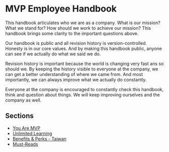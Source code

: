 # MVP Employee Handbook

This handbook articulates who we are as a company.
What is our mission? What we stand for? How should we work to achieve our mission?
This handbook brings some clarity to the important questions above.

Our handbook is public and all revision history is version-controlled.
Honesty is in our core values. 
And by making this handbook public, anyone can see if we actually do what we said we do. 

Revision history is important because the world is changing very fast ans so should we.
By keeping the history visible to everyone at the company, we can get a better understanding
of where we came from. 
And most importantly, we can always improve what we actually do constantly. 

Everyone at the company is encouraged to constantly check this handbook, think and question about
things. We will keep improving ourselves and the company as well.

## Sections
* [You Are MVP](https://github.com/MVPFastlane/handbook/blob/master/you-are-mvp.md)
* [Unlimited Learning](https://github.com/MVPFastlane/handbook/blob/master/unlimited-learning.md)
* [Benefits & Perks - Taiwan](https://github.com/MVPFastlane/handbook/blob/master/benefits-and-perks-taiwan-office.md)
* [Must-Reads](https://github.com/MVPFastlane/handbook/blob/master/must-reads.md)
